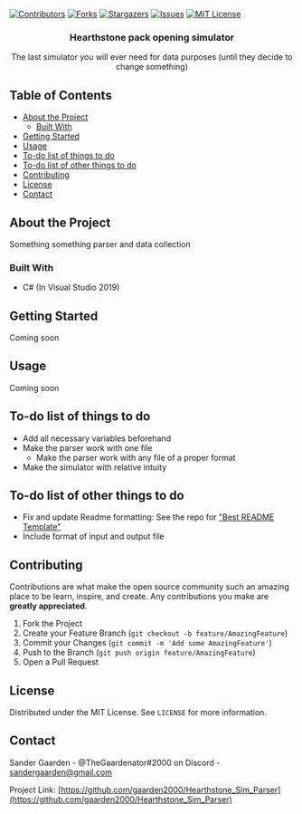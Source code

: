 <!-- PROJECT SHIELDS -->
<!--
*** I'm using markdown "reference style" links for readability.
*** Reference links are enclosed in brackets [ ] instead of parentheses ( ).
*** See the bottom of this document for the declaration of the reference variables
*** for contributors-url, forks-url, etc. This is an optional, concise syntax you may use.
*** https://www.markdownguide.org/basic-syntax/#reference-style-links
-->
[![Contributors][contributors-shield]][contributors-url]
[![Forks][forks-shield]][forks-url]
[![Stargazers][stars-shield]][stars-url]
[![Issues][issues-shield]][issues-url]
[![MIT License][license-shield]][license-url]

<p align="center">
  <h3 align="center">Hearthstone pack opening simulator</h3>

  <p align="center">
    The last simulator you will ever need for data purposes (until they decide to change something)
    <br />
 </p>
</p>

## Table of Contents

* [About the Project](#about-the-project)
  * [Built With](#built-with)
* [Getting Started](#getting-started)
* [Usage](#usage)
* [To-do list of things to do](#to-do-list-of-things-to-do)
* [To-do list of other things to do](#to-do-list-of-other-things-to-do)
* [Contributing](#contributing)
* [License](#license)
* [Contact](#contact)


## About the Project
Something something parser and data collection

### Built With
* C# (In Visual Studio 2019)


## Getting Started
Coming soon


## Usage
Coming soon


## To-do list of things to do
* Add all necessary variables beforehand
* Make the parser work with one file
  * Make the parser work with any file of a proper format
* Make the simulator with relative intuity

## To-do list of other things to do 
* Fix and update Readme formatting: See the repo for ["Best README Template"](https://github.com/othneildrew/Best-README-Template/blob/master/BLANK_README.md)
* Include format of input and output file 


## Contributing

Contributions are what make the open source community such an amazing place to be learn, inspire, and create. Any contributions you make are **greatly appreciated**.

1. Fork the Project
2. Create your Feature Branch (`git checkout -b feature/AmazingFeature`)
3. Commit your Changes (`git commit -m 'Add some AmazingFeature'`)
4. Push to the Branch (`git push origin feature/AmazingFeature`)
5. Open a Pull Request


## License

Distributed under the MIT License. See `LICENSE` for more information.


## Contact

Sander Gaarden - @TheGaardenator#2000 on Discord - sandergaarden@gmail.com

Project Link: [https://github.com/gaarden2000/Hearthstone_Sim_Parser](https://github.com/gaarden2000/Hearthstone_Sim_Parser)


<!-- MARKDOWN LINKS & IMAGES -->
<!-- https://www.markdownguide.org/basic-syntax/#reference-style-links -->
[contributors-shield]: https://img.shields.io/github/contributors/gaarden2000/Hearthstone_Sim_Parser.svg?style=flat-square
[contributors-url]: https://github.com/gaarden2000/Hearthstone_Sim_Parser/graphs/contributors
[forks-shield]: https://img.shields.io/github/forks/gaarden2000/Hearthstone_Sim_Parser.svg?style=flat-square
[forks-url]: https://github.com/gaarden2000/Hearthstone_Sim_Parser/network/members
[stars-shield]: https://img.shields.io/github/stars/gaarden2000/Hearthstone_Sim_Parser.svg?style=flat-square
[stars-url]: https://github.com/gaarden2000/Hearthstone_Sim_Parser/stargazers
[issues-shield]: https://img.shields.io/github/issues/gaarden2000/Hearthstone_Sim_Parser.svg?style=flat-square
[issues-url]: https://github.com/gaarden2000/Hearthstone_Sim_Parser/issues
[license-shield]: https://img.shields.io/github/license/gaarden2000/Hearthstone_Sim_Parser.svg?style=flat-square
[license-url]: https://github.com/gaarden2000/Hearthstone_Sim_Parser/blob/master/LICENSE.md
